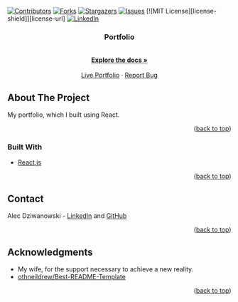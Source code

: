 <div id="top"></div>

[![Contributors][contributors-shield]][contributors-url]
[![Forks][forks-shield]][forks-url]
[![Stargazers][stars-shield]][stars-url]
[![Issues][issues-shield]][issues-url]
[![MIT License][license-shield]][license-url]
[![LinkedIn][linkedin-shield]][linkedin-url]

<div align="center">

<h3 align="center">Portfolio</h3>

  <p align="center">
    <br />
    <a href="https://github.com/AlecDziwanowski/Portfolio"><strong>Explore the docs »</strong></a>
    <br />
    <br />
    <a href="https://alecdziwanowski.github.io/Portfolio/">Live Portfolio</a>
    ·
    <a href="https://alecdziwanowski.github.io/Portfolio/issues">Report Bug</a>
  </p>
</div>

<!-- ABOUT THE PROJECT -->
## About The Project
My portfolio, which I built using React.

<p align="right">(<a href="#top">back to top</a>)</p>



### Built With
* [React.js](https://reactjs.org/)

<p align="right">(<a href="#top">back to top</a>)</p>



<!-- CONTACT -->
## Contact
Alec Dziwanowski - [LinkedIn](https://www.linkedin.com/in/alecdziwanowski/) and [GitHub](https://github.com/AlecDziwanowski) <br>

<p align="right">(<a href="#top">back to top</a>)</p>



<!-- ACKNOWLEDGMENTS -->
## Acknowledgments
* My wife, for the support necessary to achieve a new reality.
* [othneildrew/Best-README-Template](https://github.com/othneildrew/Best-README-Template)

<p align="right">(<a href="#top">back to top</a>)</p>

<!-- MARKDOWN LINKS & IMAGES -->
[contributors-shield]: https://img.shields.io/github/contributors/AlecDziwanowski/Portfolio.svg?style=for-the-badge
[contributors-url]: https://github.com/AlecDziwanowski/Portfolio/graphs/contributors
[forks-shield]: https://img.shields.io/github/forks/AlecDziwanowski/Portfolio.svg?style=for-the-badge
[forks-url]: https://github.com/AlecDziwanowski/Portfolio/network/members
[stars-shield]: https://img.shields.io/github/stars/AlecDziwanowski/Portfolio.svg?style=for-the-badge
[stars-url]: https://github.com/AlecDziwanowski/Portfolio/stargazers
[issues-shield]: https://img.shields.io/github/issues/AlecDziwanowski/Portfolio.svg?style=for-the-badge
[issues-url]: https://github.com/AlecDziwanowski/Portfolio/issues
[linkedin-shield]: https://img.shields.io/badge/-LinkedIn-black.svg?style=for-the-badge&logo=linkedin&colorB=555
[linkedin-url]: https://linkedin.com/in/AlecDziwanowski